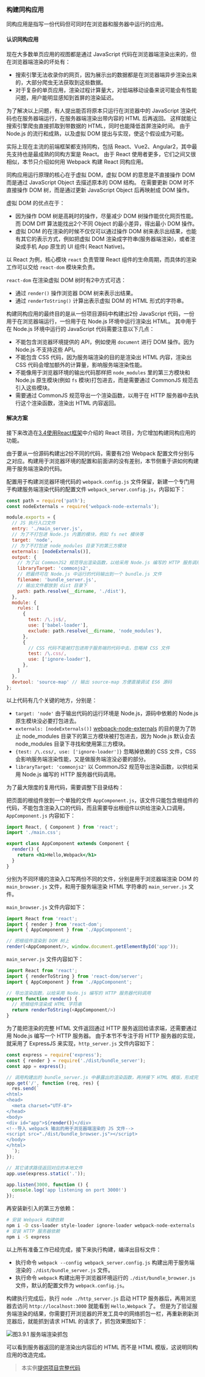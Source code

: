 ### 构建同构应用
同构应用是指写一份代码但可同时在浏览器和服务器中运行的应用。

#### 认识同构应用
现在大多数单页应用的视图都是通过 JavaScript 代码在浏览器端渲染出来的，但在浏览器端渲染的坏处有：

- 搜索引擎无法收录你的网页，因为展示出的数据都是在浏览器端异步渲染出来的，大部分爬虫无法获取到这些数据。
- 对于复杂的单页应用，渲染过程计算量大，对低端移动设备来说可能会有性能问题，用户能明显感知到首屏的渲染延迟。

为了解决以上问题，有人提出能否将原本只运行在浏览器中的 JavaScript 渲染代码也在服务器端运行，在服务器端渲染出带内容的 HTML 后再返回。
这样就能让搜索引擎爬虫直接抓取到带数据的 HTML，同时也能降低首屏渲染时间。
由于 Node.js 的流行和成熟，以及虚拟 DOM 提出与实现，使这个假设成为可能。

实际上现在主流的前端框架都支持同构，包括 React、Vue2、Angular2，其中最先支持也是最成熟的同构方案是 React。
由于 React 使用者更多，它们之间又很相似，本节只介绍如何用 Webpack 构建 React 同构应用。

同构应用运行原理的核心在于虚拟 DOM，虚拟 DOM 的意思是不直接操作 DOM 而是通过 JavaScript Object 去描述原本的 DOM 结构。
在需要更新 DOM 时不直接操作 DOM 树，而是通过更新 JavaScript Object 后再映射成 DOM 操作。

虚拟 DOM 的优点在于：

- 因为操作 DOM 树是高耗时的操作，尽量减少 DOM 树操作能优化网页性能。而 DOM Diff 算法能找出2个不同 Object 的最小差异，得出最小 DOM 操作。
- 虚拟 DOM 的在渲染的时候不仅仅可以通过操作 DOM 树来表示出结果，也能有其它的表示方式，例如把虚拟 DOM 渲染成字符串(服务器端渲染)，或者渲染成手机 App 原生的 UI 组件( React Native)。

以 React 为例，核心模块 `react` 负责管理 React 组件的生命周期，而具体的渲染工作可以交给 `react-dom` 模块来负责。

`react-dom` 在渲染虚拟 DOM 树时有2中方式可选：

- 通过 `render()` 操作浏览器 DOM 树来表示出结果。
- 通过 `renderToString()` 计算出表示虚拟 DOM 的 HTML 形式的字符串。

构建同构应用的最终目的是从一份项目源码中构建出2份 JavaScript 代码，一份用于在浏览器端运行，一份用于在 Node.js 环境中运行渲染出 HTML。
其中用于在 Node.js 环境中运行的 JavaScript 代码需要注意以下几点：

- 不能包含浏览器环境提供的 API，例如使用 `document` 进行 DOM 操作。因为 Node.js 不支持这些 API。
- 不能包含 CSS 代码，因为服务端渲染的目的是渲染出 HTML 内容，渲染出 CSS 代码会增加额外的计算量，影响服务端渲染性能。
- 不能像用于浏览器环境的输出代码那样把 `node_modules` 里的第三方模块和 Node.js 原生模块(例如 `fs` 模块)打包进去，而是需要通过 CommonJS 规范去引入这些模块。
- 需要通过 CommonJS 规范导出一个渲染函数，以用于在 HTTP 服务器中去执行这个渲染函数，渲染出 HTML 内容返回。

#### 解决方案
接下来改造在[3.4使用React框架](3.4使用React框架.md)中介绍的 React 项目，为它增加构建同构应用的功能。

由于要从一份源码构建出2份不同的代码，需要有2份 Webpack 配置文件分别与之对应。构建用于浏览器环境的配置和前面讲的没有差别，本节侧重于讲如何构建用于服务端渲染的代码。

配置用于构建浏览器环境代码的 `webpack.config.js` 文件保留，新建一个专门用于构建服务端渲染代码的配置文件 `webpack_server.config.js`，内容如下：
```js
const path = require('path');
const nodeExternals = require('webpack-node-externals');

module.exports = {
  // JS 执行入口文件
  entry: './main_server.js',
  // 为了不打包进 Node.js 内置的模块，例如 fs net 模块等
  target: 'node',
  // 为了不打包进 node_modules 目录下的第三方模块
  externals: [nodeExternals()],
  output: {
    // 为了以 CommonJS2 规范导出渲染函数，以给采用 Node.js 编写的 HTTP 服务调用
    libraryTarget: 'commonjs2',
    // 把最终可在 Node.js 中运行的代码输出到一个 bundle.js 文件
    filename: 'bundle_server.js',
    // 输出文件都放到 dist 目录下
    path: path.resolve(__dirname, './dist'),
  },
  module: {
    rules: [
      {
        test: /\.js$/,
        use: ['babel-loader'],
        exclude: path.resolve(__dirname, 'node_modules'),
      },
      {
        // CSS 代码不能被打包进用于服务端的代码中去，忽略掉 CSS 文件
        test: /\.css/,
        use: ['ignore-loader'],
      },
    ]
  },
  devtool: 'source-map' // 输出 source-map 方便直接调试 ES6 源码
};
```
以上代码有几个关键的地方，分别是：

- `target: 'node'` 由于输出代码的运行环境是 Node.js，源码中依赖的 Node.js 原生模块没必要打包进去。
- `externals: [nodeExternals()]` [webpack-node-externals](https://github.com/liady/webpack-node-externals) 的目的是为了防止 node_modules 目录下的第三方模块被打包进去，因为 Node.js 默认会去 node_modules 目录下寻找和使用第三方模块。
- `{test: /\.css/, use: ['ignore-loader']}` 忽略掉依赖的 CSS 文件，CSS 会影响服务端渲染性能，又是做服务端渲没必要的部分。
- `libraryTarget: 'commonjs2'` 以 CommonJS2 规范导出渲染函数，以供给采用 Node.js 编写的 HTTP 服务器代码调用。

为了最大限度的复用代码，需要调整下目录结构：

把页面的根组件放到一个单独的文件 `AppComponent.js`，该文件只能包含根组件的代码，不能包含渲染入口的代码，而且需要导出根组件以供给渲染入口调用，`AppComponent.js` 内容如下：
```jsx
import React, { Component } from 'react';
import './main.css';

export class AppComponent extends Component {
  render() {
    return <h1>Hello,Webpack</h1>
  }
}
```

分别为不同环境的渲染入口写两份不同的文件，分别是用于浏览器端渲染 DOM 的 `main_browser.js` 文件，和用于服务端渲染 HTML 字符串的 `main_server.js` 文件。

`main_browser.js` 文件内容如下：
```js
import React from 'react';
import { render } from 'react-dom';
import { AppComponent } from './AppComponent';

// 把根组件渲染到 DOM 树上
render(<AppComponent/>, window.document.getElementById('app'));
```

`main_server.js` 文件内容如下：
```js
import React from 'react';
import { renderToString } from 'react-dom/server';
import { AppComponent } from './AppComponent';

// 导出渲染函数，以给采用 Node.js 编写的 HTTP 服务器代码调用
export function render() {
  // 把根组件渲染成 HTML 字符串
  return renderToString(<AppComponent/>)
}
```

为了能把渲染的完整 HTML 文件返回通过 HTTP 服务返回给请求端，还需要通过用 Node.js 编写一个 HTTP 服务器。
由于本节不专注于将 HTTP 服务器的实现，就采用了 ExpressJS 来实现，`http_server.js` 文件内容如下：
```js
const express = require('express');
const { render } = require('./dist/bundle_server');
const app = express();

// 调用构建出的 bundle_server.js 中暴露出的渲染函数，再拼接下 HTML 模版，形成完整的 HTML 文件
app.get('/', function (req, res) {
  res.send(`
<html>
<head>
  <meta charset="UTF-8">
</head>
<body>
<div id="app">${render()}</div>
<!--导入 webpack 输出的用于浏览器端渲染的 JS 文件-->
<script src="./dist/bundle_browser.js"></script>
</body>
</html>
  `);
});

// 其它请求路径返回对应的本地文件
app.use(express.static('.'));

app.listen(3000, function () {
  console.log('app listening on port 3000!')
});
```

再安装新引入的第三方依赖：
```bash
# 安装 Webpack 构建依赖
npm i -D css-loader style-loader ignore-loader webpack-node-externals
# 安装 HTTP 服务器依赖
npm i -S express
```

以上所有准备工作已经完成，接下来执行构建，编译出目标文件：

- 执行命令 `webpack --config webpack_server.config.js` 构建出用于服务端渲染的 `./dist/bundle_server.js` 文件。
- 执行命令 `webpack` 构建出用于浏览器环境运行的 `./dist/bundle_browser.js` 文件，默认的配置文件为 `webpack.config.js`。

构建执行完成后，执行 `node ./http_server.js` 启动 HTTP 服务器后，再用浏览器去访问 `http://localhost:3000` 就能看到 `Hello,Webpack` 了。
但是为了验证服务端渲染的结果，你需要打开浏览器的开发工具中的网络抓包一栏，再重新刷新浏览器后，就能抓到请求 HTML 的请求了，抓包效果图如下：

![图3.9.1 服务端渲染抓包](./img/server-render.png)

可以看到服务器返回的是渲染出内容后的 HTML 而不是 HTML 模版，这说明同构应用的改造完成。

> 本实例[提供项目完整代码](https://github.com/gwuhaolin/dive-into-webpack/tree/master/codes/3.9构建同构应用)



